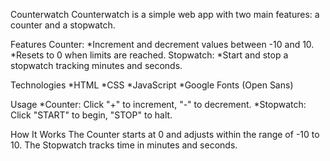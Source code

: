 Counterwatch
Counterwatch is a simple web app with two main features: a counter and a stopwatch.

Features
Counter:
*Increment and decrement values between -10 and 10.
*Resets to 0 when limits are reached.
Stopwatch:
*Start and stop a stopwatch tracking minutes and seconds.

Technologies
*HTML
*CSS
*JavaScript
*Google Fonts (Open Sans)

Usage
*Counter: Click "+" to increment, "-" to decrement.
*Stopwatch: Click "START" to begin, "STOP" to halt.

How It Works
The Counter starts at 0 and adjusts within the range of -10 to 10.
The Stopwatch tracks time in minutes and seconds.